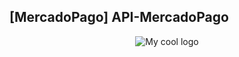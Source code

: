 
## [MercadoPago] API-MercadoPago

<p align="center">
<img src="https://www.google.com/url?sa=i&url=https%3A%2F%2Fpluga.co%2Fblog%2Fapi%2Fcomo-funciona-o-mercadopago-para-o-vendedor%2F&psig=AOvVaw25GloltAs9aDZxP4VOmYiP&ust=1593375379145000&source=images&cd=vfe&ved=0CAIQjRxqFwoTCOicw_TrouoCFQAAAAAdAAAAABAD" alt="My cool logo"/>
</p> 
